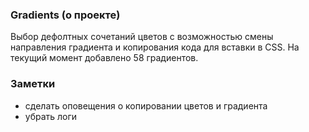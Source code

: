### Gradients (о проекте)

Выбор дефолтных сочетаний цветов с возможностью смены направления градиента и копирования кода для вставки в CSS. На текущий момент добавлено 58 градиентов.

### Заметки

-   сделать оповещения о копировании цветов и градиента
-   убрать логи
